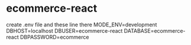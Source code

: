 # ecommerce-react

create .env file and these line there
MODE_ENV=development
DBHOST=localhost
DBUSER=ecommerce-react
DATABASE=ecommerce-react
DBPASSWORD=ecommerce
